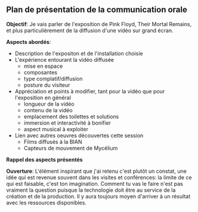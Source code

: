 ## Plan de présentation de la communication orale
**Objectif**: Je vais parler de l'exposition de Pink Floyd, Their Mortal Remains, et plus particulièrement de la diffusion d'une vidéo sur grand écran. 

**Aspects abordés**:
- Description de l'expositon et de l'installation choisie
- L'expérience entourant la vidéo diffusée
    - mise en espace
    - composantes
    - type complatif/diffusion
    - posture du visiteur
- Appréciation et points à modifier, tant pour la vidéo que pour l'exposition en général
    - longueur de la vidéo
    - contenu de la vidéo
    - emplacement des toilettes et solutions
    - immersion et interactivité à bonifier
    - aspect musical à exploiter
- Lien avec autres oeuvres découvertes cette session
    - Films diffusés à la BIAN
    - Capteurs de mouvement de Mycélium
    
**Rappel des aspects présentés**

**Ouverture**: L'élément inspirant que j'ai retenu c'est plutôt un constat, une idée qui est revenue souvent dans les visites et conférences: la limite de ce qui est faisable, c'est ton imagination. Comment tu vas le faire n'est pas vraiment la question puisque la technologie doit être au service de la création et de la production. Il y aura toujours moyen d'arriver à un résultat avec les ressources disponibles. 
